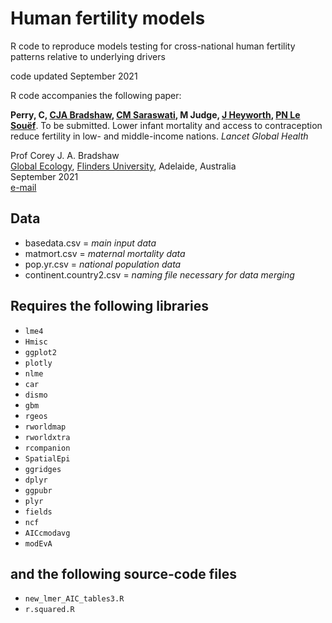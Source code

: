 # Human fertility models

R code to reproduce models testing for cross-national human fertility patterns relative to underlying drivers

code updated September 2021

R code accompanies the following paper:

<strong>Perry, C, <a href="https://globalecologyflinders.com/people/#DIRECTOR">CJA Bradshaw</a>, <a href="https://www.linkedin.com/in/chitra-maharani-saraswati-6bab3510b?originalSubdomain=au">CM Saraswati</a>, M Judge, <a href="https://research-repository.uwa.edu.au/en/persons/jane-heyworth">J Heyworth</a>, <a href="https://research-repository.uwa.edu.au/en/persons/peter-le-souef">PN Le Souëf</a></strong>. To be submitted. Lower infant mortality and access to contraception reduce fertility in low- and middle-income nations. <em>Lancet Global Health</em>

Prof Corey J. A. Bradshaw <br>
<a href="http://globalecologyflinders.com" target="_blank">Global Ecology</a>, <a href="http://flinders.edu.au" target="_blank">Flinders University</a>, Adelaide, Australia <br>
September 2021 <br>
<a href=mailto:corey.bradshaw@flinders.edu.au>e-mail</a> <br>


## Data
- basedata.csv = <em>main input data</em>
- matmort.csv = <em>maternal mortality data</em>
- pop.yr.csv = <em>national population data</em>
- continent.country2.csv = <em>naming file necessary for data merging</em>

## Requires the following libraries
- <code>lme4</code>
- <code>Hmisc</code>
- <code>ggplot2</code>
- <code>plotly</code>
- <code>nlme</code>
- <code>car</code>
- <code>dismo</code>
- <code>gbm</code>
- <code>rgeos</code>
- <code>rworldmap</code>
- <code>rworldxtra</code>
- <code>rcompanion</code>
- <code>SpatialEpi</code>
- <code>ggridges</code>
- <code>dplyr</code>
- <code>ggpubr</code>
- <code>plyr</code>
- <code>fields</code>
- <code>ncf</code>
- <code>AICcmodavg</code>
- <code>modEvA</code>

## and the following source-code files
- <code>new_lmer_AIC_tables3.R</code>
- <code>r.squared.R</code>
